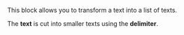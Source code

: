 This block allows you to transform a text into a list of texts.

The **text** is cut into smaller texts using the **delimiter**.
